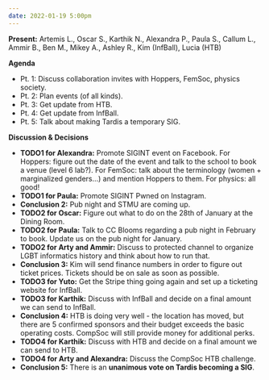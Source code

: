 ```yaml
---
date: 2022-01-19 5:00pm
---
```


**Present:** Artemis L., Oscar S., Karthik N., Alexandra P., Paula S., Callum L., Ammir B., Ben M., Mikey A., Ashley R., Kim (InfBall), Lucia (HTB)

**Agenda**
* Pt. 1: Discuss collaboration invites with Hoppers, FemSoc, physics society.
* Pt. 2: Plan events (of all kinds).
* Pt. 3: Get update from HTB.
* Pt. 4: Get update from InfBall.
* Pt. 5: Talk about making Tardis a temporary SIG.

**Discussion & Decisions**
* **TODO1 for Alexandra:** Promote SIGINT event on Facebook. For Hoppers: figure out the date of the event and talk to the school to book a venue (level 6 lab?). For FemSoc: talk about the terminology (women + marginalized genders...) and mention Hoppers to them. For physics: all good!
* **TODO1 for Paula:** Promote SIGINT Pwned on Instagram.
* **Conclusion 2:** Pub night and STMU are coming up.
* **TODO2 for Oscar:** Figure out what to do on the 28th of January at the Dining Room. 
* **TODO2 for Paula:** Talk to CC Blooms regarding a pub night in February to book. Update us on the pub night for January.
* **TODO2 for Arty and Ammir:** Discuss to protected channel to organize LGBT informatics history and think about how to run that.
* **Conclusion 3:** Kim will send finance numbers in order to figure out ticket prices. Tickets should be on sale as soon as possible.
* **TODO3 for Yuto:** Get the Stripe thing going again and set up a ticketing website for InfBall. 
* **TODO3 for Karthik:** Discuss with InfBall and decide on a final amount we can send to InfBall.
* **Conclusion 4:** HTB is doing very well - the location has moved, but there are 5 confirmed sponsors and their budget exceeds the basic operating costs. CompSoc will still provide money for additional perks.
* **TODO4 for Karthik:** Discuss with HTB and decide on a final amount we can send to HTB.
* **TODO4 for Arty and Alexandra:** Discuss the CompSoc HTB challenge.
* **Conclusion 5:** There is an **unanimous vote on Tardis becoming a SIG**.
